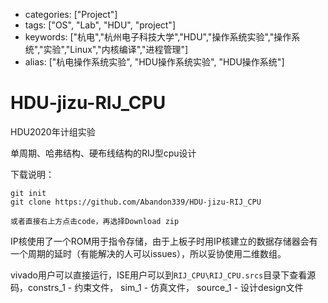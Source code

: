- categories: ["Project"]
- tags: ["OS", "Lab", "HDU", "project"]
- keywords: ["杭电","杭州电子科技大学","HDU","操作系统实验","操作系统","实验","Linux","内核编译","进程管理"]
- alias: ["杭电操作系统实验", "HDU操作系统实验", "HDU操作系统"]
# HDU-jizu-RIJ_CPU
HDU2020年计组实验

单周期、哈弗结构、硬布线结构的RIJ型cpu设计

下载说明：

```
git init
git clone https://github.com/Abandon339/HDU-jizu-RIJ_CPU

或者直接右上方点击code，再选择Download zip
```

IP核使用了一个ROM用于指令存储，由于上板子时用IP核建立的数据存储器会有一个周期的延时（有能解决的人可以issues），所以妥协使用二维数组。

vivado用户可以直接运行，ISE用户可以到`RIJ_CPU\RIJ_CPU.srcs`目录下查看源码，constrs_1 - 约束文件， sim_1 - 仿真文件， source_1 - 设计design文件
